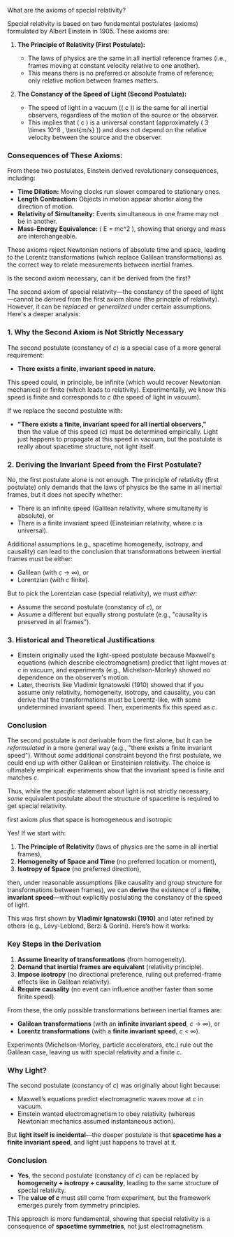 
What are the axioms of special relativity?

Special relativity is based on two fundamental postulates (axioms) formulated by Albert Einstein in 1905. These axioms are:

1. **The Principle of Relativity (First Postulate):**  
   - The laws of physics are the same in all inertial reference frames (i.e., frames moving at constant velocity relative to one another).  
   - This means there is no preferred or absolute frame of reference; only relative motion between frames matters.

2. **The Constancy of the Speed of Light (Second Postulate):**  
   - The speed of light in a vacuum (\( c \)) is the same for all inertial observers, regardless of the motion of the source or the observer.  
   - This implies that \( c \) is a universal constant (approximately \( 3 \times 10^8 \, \text{m/s} \)) and does not depend on the relative velocity between the source and the observer.

### Consequences of These Axioms:
From these two postulates, Einstein derived revolutionary consequences, including:
- **Time Dilation:** Moving clocks run slower compared to stationary ones.
- **Length Contraction:** Objects in motion appear shorter along the direction of motion.
- **Relativity of Simultaneity:** Events simultaneous in one frame may not be in another.
- **Mass-Energy Equivalence:** \( E = mc^2 \), showing that energy and mass are interchangeable.

These axioms reject Newtonian notions of absolute time and space, leading to the Lorentz transformations (which replace Galilean transformations) as the correct way to relate measurements between inertial frames.

Is the second axiom necessary, can it be derived from the first?

The second axiom of special relativity—the constancy of the speed of light—cannot be derived from the first axiom alone (the principle of relativity). However, it can be *replaced* or *generalized* under certain assumptions. Here's a deeper analysis:

### 1. **Why the Second Axiom is Not Strictly Necessary**
The second postulate (constancy of *c*) is a special case of a more general requirement:  
- **There exists a finite, invariant speed in nature.**  

This speed could, in principle, be infinite (which would recover Newtonian mechanics) or finite (which leads to relativity). Experimentally, we know this speed is finite and corresponds to *c* (the speed of light in vacuum).  

If we replace the second postulate with:  
- **"There exists a finite, invariant speed for all inertial observers,"**  
then the value of this speed (*c*) must be determined empirically. Light just happens to propagate at this speed in vacuum, but the postulate is really about spacetime structure, not light itself.

### 2. **Deriving the Invariant Speed from the First Postulate?**
No, the first postulate alone is not enough. The principle of relativity (first postulate) only demands that the laws of physics be the same in all inertial frames, but it does not specify whether:  
- There is an infinite speed (Galilean relativity, where simultaneity is absolute), or  
- There is a finite invariant speed (Einsteinian relativity, where *c* is universal).  

Additional assumptions (e.g., spacetime homogeneity, isotropy, and causality) can lead to the conclusion that transformations between inertial frames must be either:  
- Galilean (with *c* → ∞), or  
- Lorentzian (with *c* finite).  

But to pick the Lorentzian case (special relativity), we must *either*:  
- Assume the second postulate (constancy of *c*), or  
- Assume a different but equally strong postulate (e.g., "causality is preserved in all frames").  

### 3. **Historical and Theoretical Justifications**
- Einstein originally used the light-speed postulate because Maxwell's equations (which describe electromagnetism) predict that light moves at *c* in vacuum, and experiments (e.g., Michelson-Morley) showed no dependence on the observer's motion.  
- Later, theorists like Vladimir Ignatowski (1910) showed that if you assume only relativity, homogeneity, isotropy, and causality, you can derive that the transformations must be Lorentz-like, with some undetermined invariant speed. Then, experiments fix this speed as *c*.


### **Conclusion**
The second postulate is *not* derivable from the first alone, but it can be *reformulated* in a more general way (e.g., "there exists a finite invariant speed"). Without *some* additional constraint beyond the first postulate, we could end up with either Galilean or Einsteinian relativity. The choice is ultimately empirical: experiments show that the invariant speed is finite and matches *c*.  

Thus, while the *specific* statement about light is not strictly necessary, *some* equivalent postulate about the structure of spacetime is required to get special relativity.

first axiom plus that space is homogeneous and isotropic 

Yes! If we start with:  
1. **The Principle of Relativity** (laws of physics are the same in all inertial frames),  
2. **Homogeneity of Space and Time** (no preferred location or moment),  
3. **Isotropy of Space** (no preferred direction),  

then, under reasonable assumptions (like causality and group structure for transformations between frames), we can **derive** the existence of a **finite, invariant speed**—without explicitly postulating the constancy of the speed of light.  

This was first shown by **Vladimir Ignatowski (1910)** and later refined by others (e.g., Lévy-Leblond, Berzi & Gorini). Here’s how it works:

### **Key Steps in the Derivation**
1. **Assume linearity of transformations** (from homogeneity).  
2. **Demand that inertial frames are equivalent** (relativity principle).  
3. **Impose isotropy** (no directional preference, ruling out preferred-frame effects like in Galilean relativity).  
4. **Require causality** (no event can influence another faster than some finite speed).  

From these, the only possible transformations between inertial frames are:  
- **Galilean transformations** (with an **infinite invariant speed**, *c* → ∞), or  
- **Lorentz transformations** (with a **finite invariant speed**, *c* < ∞).  

Experiments (Michelson-Morley, particle accelerators, etc.) rule out the Galilean case, leaving us with special relativity and a finite *c*.

### **Why Light?**
The second postulate (constancy of *c*) was originally about light because:  
- Maxwell’s equations predict electromagnetic waves move at *c* in vacuum.  
- Einstein wanted electromagnetism to obey relativity (whereas Newtonian mechanics assumed instantaneous action).  

But **light itself is incidental**—the deeper postulate is that **spacetime has a finite invariant speed**, and light just happens to travel at it.  

### **Conclusion**
- **Yes**, the second postulate (constancy of *c*) can be replaced by **homogeneity + isotropy + causality**, leading to the same structure of special relativity.  
- The **value of *c*** must still come from experiment, but the framework emerges purely from symmetry principles.  

This approach is more fundamental, showing that special relativity is a consequence of **spacetime symmetries**, not just electromagnetism.
